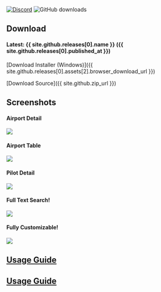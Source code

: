 [![Discord](https://img.shields.io/discord/801211199592857672.svg?label=&logo=discord&logoColor=ffffff&color=7389D8&labelColor=6A7EC2)](https://discord.gg/XPpFHhT8sk) ![GitHub downloads](https://img.shields.io/github/downloads/marvk/vatprism/total)

## Download

#### Latest: {{ site.github.releases[0].name }} ({{ site.github.releases[0].published_at }})

[Download Installer (Windows)]({{ site.github.releases[0].assets[2].browser_download_url }})

[Download Source]({{ site.github.zip_url }})

## Screenshots

#### Airport Detail

[![](https://i.imgur.com/oSE1y7s.png)](https://i.imgur.com/oSE1y7s.png)

#### Airport Table

[![](https://i.imgur.com/Py7kWgq.png)](https://i.imgur.com/Py7kWgq.png)

#### Pilot Detail

[![](https://i.imgur.com/4GYHvDe.png)](https://i.imgur.com/4GYHvDe.png)

#### Full Text Search!

[![](https://i.imgur.com/RKEhpk4.png)](https://i.imgur.com/oSE1y7s.png)

#### Fully Customizable!

[![](https://i.imgur.com/GkxMnGy.png)](https://i.imgur.com/oSE1y7s.png)

## [Usage Guide](/usage-guide)

## [Usage Guide](/streamers)